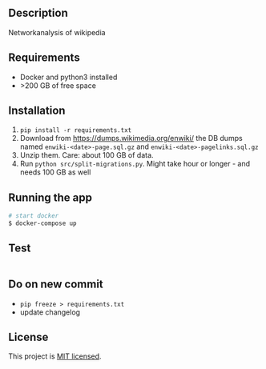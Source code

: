 ## Description
Networkanalysis of wikipedia

## Requirements

- Docker and python3 installed
- \>200 GB of free space

## Installation

1. `pip install -r requirements.txt`
2. Download from https://dumps.wikimedia.org/enwiki/<date> the DB dumps named 
`enwiki-<date>-page.sql.gz` and `enwiki-<date>-pagelinks.sql.gz`
3. Unzip them. Care: about 100 GB of data.
4. Run `python src/split-migrations.py`. Might take hour or longer - and needs 100 GB as well

## Running the app

```bash
# start docker
$ docker-compose up

```

## Test

```bash
```

## Do on new commit
- `pip freeze > requirements.txt`
- update changelog

## License

This project is [MIT licensed]( LICENSE ).
